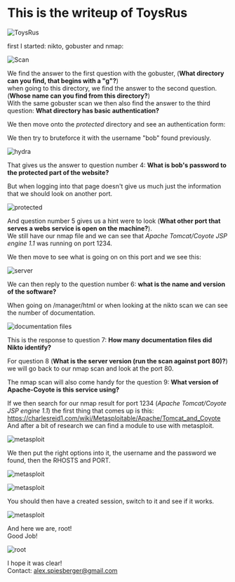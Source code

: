 # This is the writeup of ToysRus

![ToysRus](assets/picture_1.png)

first I started: nikto, gobuster and nmap:

![Scan](assets/picture_2.png)

We find the answer to the first question with the gobuster, (**What directory can you find, that begins with a "g"?**)  
when going to this directory, we find the answer to the second question. (**Whose name can you find from this directory?**)  
With the same gobuster scan we then also find the answer to the third question: **What directory has basic authentication?**  

We then move onto the *protected* directory and see an authentication form:

We then try to bruteforce it with the username "bob" found previously.

![hydra](assets/picture_3.png)

That gives us the answer to question number 4: **What is bob's password to the protected part of the website?**

But when logging into that page doesn't give us much just the information that we should look on another port.

![protected](assets/picture_4.png)

And question number 5 gives us a hint were to look (**What other port that serves a webs service is open on the machine?**).  
We still have our nmap file and we can see that *Apache Tomcat/Coyote JSP engine 1.1* was running on port 1234.

We then move to see what is going on on this port and we see this:  

![server](assets/picture_5.png)

We can then reply to the question number 6: **what is the name and version of the software?**

When going on /manager/html or when looking at the nikto scan we can see the number of documentation.

![documentation files](assets/picture_6.png)

This is the response to question 7: **How many documentation files did Nikto identify?**

For question 8 (**What is the server version (run the scan against port 80)?**) we will go back to our nmap scan and look at the port 80.   

The nmap scan will also come handy for the question 9: **What version of Apache-Coyote is this service using?**

If we then search for our nmap result for port 1234 (*Apache Tomcat/Coyote JSP engine 1.1*) the first thing that comes up is this: https://charlesreid1.com/wiki/Metasploitable/Apache/Tomcat_and_Coyote  
And after a bit of research we can find a module to use with metasploit.  

![metasploit](assets/picture_7.png)

We then put the right options into it, the username and the password we found, then the RHOSTS and PORT.

![metasploit](assets/picture_8.png)

![metasploit](assets/picture_9.png)

You should then have a created session, switch to it and see if it works.  

![metasploit](assets/picture_10.png)

And here we are, root!  
Good Job!

![root](assets/picture_11.png)

I hope it was clear!  
Contact: alex.spiesberger@gmail.com







